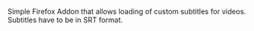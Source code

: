 Simple Firefox Addon that allows loading of custom subtitles for videos. Subtitles have to be in SRT format.
